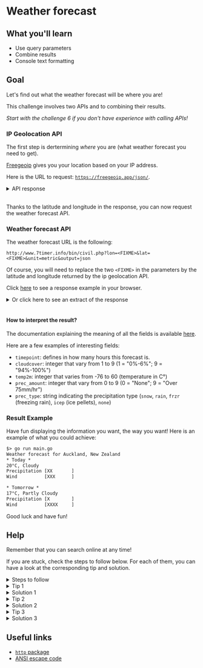 # Weather forecast

## What you'll learn

- Use query parameters
- Combine results
- Console text formatting

## Goal

Let's find out what the weather forecast will be where you are!

This challenge involves two APIs and to combining their results.

_Start with the challenge 6 if you don't have experience with calling APIs!_

### IP Geolocation API

The first step is dertermining _where_ you are (what weather forecast you
need to get).

[Freegeoip](https://freegeoip.app/) gives you your location based on your IP
address.

Here is the URL to request:
[`https://freegeoip.app/json/`](https://freegeoip.app/json/).

<details>
<summary>API response</summary>

```json
{
  "ip": "xxx.xxx.xxx.xxx",
  "country_code": "NZ",
  "country_name": "New Zealand",
  "region_code": "AUK",
  "region_name": "Auckland",
  "city": "Auckland",
  "zip_code": "1010",
  "time_zone": "Pacific/Auckland",
  "latitude": -36.8506,
  "longitude": 174.7679,
  "metro_code": 0
}
```

</details>
<br>

Thanks to the latitude and longitude in the response, you can now request the
weather forecast API.

### Weather forecast API

The weather forecast URL is the following:

`http://www.7timer.info/bin/civil.php?lon=<FIXME>&lat=<FIXME>&unit=metric&output=json`

Of course, you will need to replace the two `<FIXME>` in the parameters by the latitude and
longitude returned by the ip geolocation API.

Click [here](http://www.7timer.info/bin/civil.php?lon=174.7679&lat=-36.8506&unit=metric&output=json) to see a response example in your browser.

<details>
<summary>Or click here to see an extract of the response </summary>

```json
{
  "product": "civil",
  "init": "2021012318",
  "dataseries": [
    {
      "timepoint": 3,
      "cloudcover": 9,
      "lifted_index": 6,
      "prec_type": "none",
      "prec_amount": 1,
      "temp2m": 20,
      "rh2m": "78%",
      "wind10m": {
        "direction": "W",
        "speed": 3
      },
      "weather": "cloudyday"
    },
    {
      "timepoint": 6,
      "cloudcover": 9,
      "lifted_index": 2,
      "prec_type": "rain",
      "prec_amount": 1,
      "temp2m": 24,
      "rh2m": "69%",
      "wind10m": {
        "direction": "SW",
        "speed": 3
      },
      "weather": "lightrainday"
    },
    {
      "timepoint": 9,
      "cloudcover": 9,
      "lifted_index": 6,
      "prec_type": "rain",
      "prec_amount": 2,
      "temp2m": 24,
      "rh2m": "77%",
      "wind10m": {
        "direction": "SW",
        "speed": 3
      },
      "weather": "lightrainday"
    }
  ]
}
```

</details>
<br>

#### How to interpret the result?

The documentation explaining the meaning of all the fields is available
[here](http://www.7timer.info/doc.php?lang=en#civil).

Here are a few examples of interesting fields:

- `timepoint`: defines in how many hours this forecast is.
- `cloudcover`: integer that vary from 1 to 9 (1 = "0%-6%"; 9 = "94%-100%")
- `temp2m`: integer that varies from -76 to 60 (temperature in C°)
- `prec_amount`: integer that vary from 0 to 9 (0 = "None"; 9 = "Over 75mm/hr")
- `prec_type`: string indicating the precipitation type (`snow`, `rain`, `frzr`
  (freezing rain), `icep` (ice pellets), `none`)

### Result Example

Have fun displaying the information you want, the way you want!
Here is an example of what you could achieve:

```txt
$> go run main.go
Weather forecast for Auckland, New Zealand
* Today *
20°C, Cloudy
Precipitation [XX       ]
Wind          [XXX      ]

* Tomorrow *
17°C, Partly Cloudy
Precipitation [X        ]
Wind          [XXXX     ]
```

Good luck and have fun!

## Help

Remember that you can search online at any time!

If you are stuck, check the steps to follow below. For each of them, you can
have a look at the corresponding tip and solution.

<details>
<summary>Steps to follow</summary>

1. Send a GET request to the IP Geolocation API and save the response in a
   struct that you have defined.

1. Send a GET request to the Weather forecast API using the lat and long from
   the first API call response to build the URL. Save the response in a struct
   that you have defined.

1. Display the result! Start to display the "raw" data from the API and try to
   make it prettier once you know that your values are correct!

</details>

<details>
<summary>Tip 1</summary>

You can enter the url in your favorite web browser and look how the response
looks like:
[`https://freegeoip.app/json/`](https://freegeoip.app/json/).

Focus on what you are trying to achieve: you only need the latitude and
longitude to pass to the next API request. Maybe you can also retrieve the name
of the country and city to display them?

Click [here](https://gobyexample.com/structs) to see an example of how to
declare a struct in Go.

And [here](https://gobyexample.com/json) to see how to give it the possibility
to retrieve some json fields.

To call the API and retrieve the response, have a look at the following
functions:

- [`http.Get`](https://golang.org/pkg/net/http/#example_Get): Send a GET
  request to the specified URL

- [`json.NewDecoder`](https://golang.org/pkg/encoding/json/#NewDecoder) and
  [`Decode`](https://golang.org/pkg/encoding/json/#Decoder.Decode): To decode the
  response body (formatted in JSON) into a given struct.

</details>

<details>
<summary>Solution 1</summary>

```go
// Location defines location information.
//
// It contains the response from freegeoip API.
type Location struct {
	Country string  `json:"country_name"`
	City    string  `json:"city"`
	Lat     float64 `json:"latitude"`
	Lon     float64 `json:"longitude"`
}

// getLocation returns the location based on the ip.
//
// It sends an HTTP GET request to freegeoip.
func getLocation() (*Location, error) {
	resp, err := http.Get("https://freegeoip.app/json/")
	if err != nil {
		return nil, err
	}

	loc := Location{}
	if err := json.NewDecoder(resp.Body).Decode(&loc); err != nil {
		return nil, err
	}

	return &loc, nil
}
```

</details>

<details>
<summary>Tip 2</summary>

To call the URL with the latitude and longitude, you can use the
[`fmt.Sprintf`](https://golang.org/pkg/fmt/#Sprintf) function.

It will help you to replace the two `FIXME` in
`http://www.7timer.info/bin/civil.php?lon=<FIXME>&lat=<FIXME>&unit=metric&output=json`.

You will need to define two structs to store the API response.

Why two? Have a closer look at the API response in your browser:
It's a json containing only 3 fields. Between them, only `dataseries` interests
us. It contains an array with the weather forecast for different point in time
(+3 hours, +6 hours +9 hours, +12 hours, etc...).

So you need to define a struct to get the dataseries and another one to get the
dataseries content.

_Note that [`nested structs`](https://play.golang.org/p/GHaY0uSbtkv) or
[`anonymous structs`](https://play.golang.org/p/eeTKEGAipqA) are also a thing
if you don't want to declare two separated structs. But declaring two structs
is a common practice!_

See `Tip 1` for a tip on how to make the GET request or define the structs.

</details>

<details>
<summary>Solution 2</summary>

```go
// WeatherForecast is a weather forecast for a location and time.
//
// It contains the response from the 7timer API.
type WeatherForecast struct {
	TimePoint     int `json:"timepoint"`
	Clouds        int `json:"cloudcover"`
	Precipitation int `json:"prec_amount"`
	Temperature   int `json:"temp2m"`
}

// getWeatherForecast get tomorrow's weather forecast for the given location.
//
// It sends an HTTP GET request to 7timer.
func getWeatherForecast(lon, lat float64) (*WeatherForecast, error) {
	// Send a get request to the 7timer API.
	path := fmt.Sprintf("http://www.7timer.info/bin/civil.php?lon=%f&lat=%f&unit=metric&output=json", lon, lat)
	resp, err := http.Get(path)
	if err != nil {
		return nil, fmt.Errorf("failed to GET 7timer: %w", err)
	}

	// Declare the struct that will receive the API response.
	//
	// Note that an anonymous struct is defined here as this code only display
	// tomorrow's weather forecast. So the complete dataseries isn't useful
	// outside of this function.
	//
	// You can also define another type (like "NextsWeatherForecast") outside of
	// this function if you want to display multiple series!
	data := struct {
		Series []WeatherForecast `json:"dataseries"`
	}{}

	if err := json.NewDecoder(resp.Body).Decode(&data); err != nil {
		return nil, fmt.Errorf("failed to decode response body: %w", err)
	}

	// We loop through all the data series to find the "timepoint" for tomorrow
	// (in 24 hours).
	for _, wf := range data.Series {
		if wf.TimePoint == 24 {
			return &wf, nil
		}
	}

	// We return an error if we couldn't find this data.
	return nil, fmt.Errorf("no data for tomorrow")
}
```

</details>

<details>
<summary>Tip 3</summary>
Just have fun!
You can start by displaying some text.

If you want a nice graphical output, have a look at the scale in the
documentation.

</details>

<details>
<summary>Solution 3</summary>

This is the most basic solution possible. Have fun improving it ;)

```go
fmt.Printf("\nTomorrow:\nClouds: %d/9\nTemperature (°C): %d\nPrecipitation: %d/9\n",
	wf.Clouds,
	wf.Temperature,
	wf.Precipitation,
)
```

```txt
$> go run main.go
Tomorrow:
Clouds: 3/9
Temperature (°C): 17
Precipitation: 2/9
```

</details>

## Useful links

- [`http` package](https://golang.org/pkg/net/http/)
- [ANSI escape code](https://en.wikipedia.org/wiki/ANSI_escape_code)
